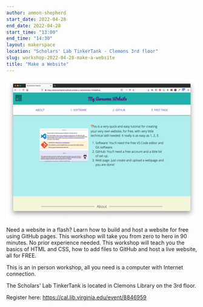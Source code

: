 ```yaml
---
author: ammon-shepherd
start_date: 2022-04-28
end_date: 2022-04-28
start_time: "13:00"
end_time: "14:30"
layout: makerspace
location: "Scholars' Lab TinkerTank - Clemons 3rd floor"
slug: workshop-2022-04-28-make-a-website
title: "Make a Website"
---
```


![Make a Website](/assets/post-media/workshops/website.png)

Need a website in a flash? Learn how to build and host a website for free using GitHub pages. This workshop will take you from zero to hero in 90 minutes. No prior experience needed. This workshop will teach you the basics of HTML and CSS, how to add files to GitHub and host a live website, all for FREE.

This is an in person workshop, all you need is a computer with Internet connection.

The Scholars' Lab TinkerTank is located in Clemons Library on the 3rd floor.

Register here: [https://cal.lib.virginia.edu/event/8846959 ](https://cal.lib.virginia.edu/event/8846959)
